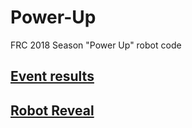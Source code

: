 # Power-Up
FRC 2018 Season "Power Up" robot code

## <a href="https://www.thebluealliance.com/team/3354/2018">Event results</a>


## <a href="https://www.youtube.com/watch?v=cRq1XMd3uoc">Robot Reveal</a>
